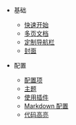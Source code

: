 * 基础
   * [快速开始](zh-cn/quickstart.md)
   * [多页文档](zh-cn/more-pages.md)
   * [定制导航栏](zh-cn/custom-navbar.md)
   * [封面](zh-cn/cover.md)

* 配置
  * [配置项](zh-cn/configuration.md)
  * [主题](zh-cn/themes.md)
  * [使用插件](zh-cn/plugins.md)
  * [Markdown 配置](zh-cn/markdown.md)
  * [代码高亮](zh-cn/language-highlight.md)